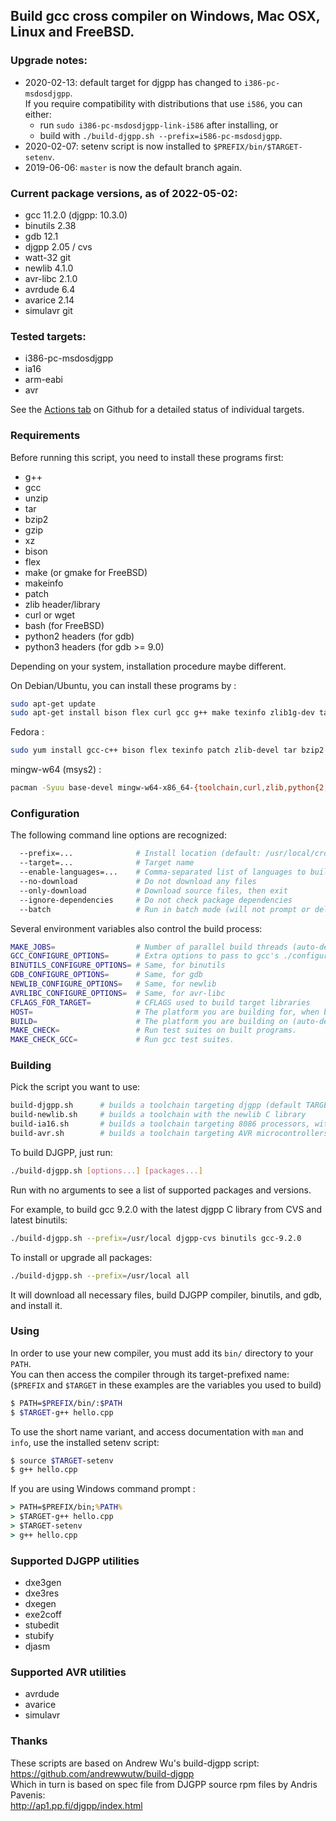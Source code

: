 ## Build gcc cross compiler on Windows, Mac OSX, Linux and FreeBSD.

### Upgrade notes:

* 2020-02-13: default target for djgpp has changed to `i386-pc-msdosdjgpp`.  
If you require compatibility with distributions that use `i586`, you can either:
    - run `sudo i386-pc-msdosdjgpp-link-i586` after installing, or
    - build with `./build-djgpp.sh --prefix=i586-pc-msdosdjgpp`.
* 2020-02-07: setenv script is now installed to `$PREFIX/bin/$TARGET-setenv`.
* 2019-06-06: `master` is now the default branch again.

### Current package versions, as of 2022-05-02:

* gcc 11.2.0 (djgpp: 10.3.0)
* binutils 2.38
* gdb 12.1
* djgpp 2.05 / cvs
* watt-32 git
* newlib 4.1.0
* avr-libc 2.1.0
* avrdude 6.4
* avarice 2.14
* simulavr git

### Tested targets:

* i386-pc-msdosdjgpp
* ia16
* arm-eabi
* avr

See the [Actions tab](https://github.com/jwt27/build-gcc/actions?query=workflow%3A"Test+builds"+branch%3Amaster) on Github for a detailed status of individual targets.

### Requirements

Before running this script, you need to install these programs first:

* g++
* gcc
* unzip
* tar
* bzip2
* gzip
* xz
* bison
* flex
* make (or gmake for FreeBSD)
* makeinfo
* patch
* zlib header/library
* curl or wget
* bash (for FreeBSD)
* python2 headers (for gdb)
* python3 headers (for gdb >= 9.0)

Depending on your system, installation procedure maybe different.

On Debian/Ubuntu, you can install these programs by :

```sh
sudo apt-get update
sudo apt-get install bison flex curl gcc g++ make texinfo zlib1g-dev tar bzip2 gzip xz-utils unzip python{2,3}-dev
```

Fedora :

```sh
sudo yum install gcc-c++ bison flex texinfo patch zlib-devel tar bzip2 gzip xz unzip python-devel
```

mingw-w64 (msys2) :

```sh
pacman -Syuu base-devel mingw-w64-x86_64-{toolchain,curl,zlib,python{2,3}} compression
```

### Configuration

The following command line options are recognized:
```sh
  --prefix=...              # Install location (default: /usr/local/cross)
  --target=...              # Target name
  --enable-languages=...    # Comma-separated list of languages to build compilers for (default: c,c++)
  --no-download             # Do not download any files
  --only-download           # Download source files, then exit
  --ignore-dependencies     # Do not check package dependencies
  --batch                   # Run in batch mode (will not prompt or delay to confirm settings)
```

Several environment variables also control the build process:
```sh
MAKE_JOBS=                  # Number of parallel build threads (auto-detected)
GCC_CONFIGURE_OPTIONS=      # Extra options to pass to gcc's ./configure
BINUTILS_CONFIGURE_OPTIONS= # Same, for binutils
GDB_CONFIGURE_OPTIONS=      # Same, for gdb
NEWLIB_CONFIGURE_OPTIONS=   # Same, for newlib
AVRLIBC_CONFIGURE_OPTIONS=  # Same, for avr-libc
CFLAGS_FOR_TARGET=          # CFLAGS used to build target libraries
HOST=                       # The platform you are building for, when building a cross-cross compiler
BUILD=                      # The platform you are building on (auto-detected)
MAKE_CHECK=                 # Run test suites on built programs.
MAKE_CHECK_GCC=             # Run gcc test suites.
```

### Building

Pick the script you want to use:
```sh
build-djgpp.sh      # builds a toolchain targeting djgpp (default TARGET: i386-pc-msdosdjgpp)
build-newlib.sh     # builds a toolchain with the newlib C library
build-ia16.sh       # builds a toolchain targeting 8086 processors, with the newlib C library (fixed TARGET: ia16-elf)
build-avr.sh        # builds a toolchain targeting AVR microcontrollers (fixed TARGET: avr)
```

To build DJGPP, just run:
```sh
./build-djgpp.sh [options...] [packages...]
```
Run with no arguments to see a list of supported packages and versions.

For example, to build gcc 9.2.0 with the latest djgpp C library from CVS and latest binutils:
```sh
./build-djgpp.sh --prefix=/usr/local djgpp-cvs binutils gcc-9.2.0
```

To install or upgrade all packages:
```sh
./build-djgpp.sh --prefix=/usr/local all
```

It will download all necessary files, build DJGPP compiler, binutils, and gdb, and install it.

### Using

In order to use your new compiler, you must add its `bin/` directory to your `PATH`.  
You can then access the compiler through its target-prefixed name: (`$PREFIX` and `$TARGET` in these examples are the variables you used to build)

```sh
$ PATH=$PREFIX/bin/:$PATH
$ $TARGET-g++ hello.cpp
```

To use the short name variant, and access documentation with `man` and `info`, use the installed setenv script:

```sh
$ source $TARGET-setenv
$ g++ hello.cpp
```

If you are using Windows command prompt :

```bat
> PATH=$PREFIX/bin;%PATH%
> $TARGET-g++ hello.cpp
> $TARGET-setenv
> g++ hello.cpp
```

### Supported DJGPP utilities

* dxe3gen
* dxe3res
* dxegen
* exe2coff
* stubedit
* stubify
* djasm

### Supported AVR utilities

* avrdude
* avarice
* simulavr

### Thanks

These scripts are based on Andrew Wu's build-djgpp script:  
<https://github.com/andrewwutw/build-djgpp>  
Which in turn is based on spec file from DJGPP source rpm files by Andris Pavenis:  
<http://ap1.pp.fi/djgpp/index.html>

